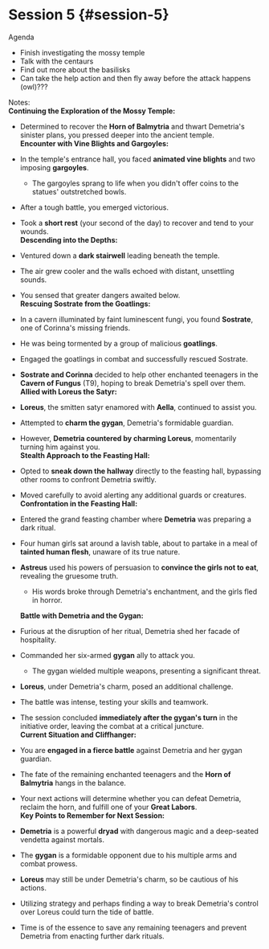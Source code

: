# Session 5 {#session-5}

Agenda

* Finish  investigating the mossy temple  
* Talk with the centaurs  
* Find out more about the basilisks  
* Can take the help action and then fly away before the attack happens (owl)???

Notes:  
**Continuing the Exploration of the Mossy Temple:**

* Determined to recover the **Horn of Balmytria** and thwart Demetria's sinister plans, you pressed deeper into the ancient temple.  
  **Encounter with Vine Blights and Gargoyles:**  
* In the temple's entrance hall, you faced **animated vine blights** and two imposing **gargoyles**.  
  * The gargoyles sprang to life when you didn't offer coins to the statues' outstretched bowls.  
* After a tough battle, you emerged victorious.  
* Took a **short rest** (your second of the day) to recover and tend to your wounds.  
  **Descending into the Depths:**  
* Ventured down a **dark stairwell** leading beneath the temple.  
* The air grew cooler and the walls echoed with distant, unsettling sounds.  
* You sensed that greater dangers awaited below.  
  **Rescuing Sostrate from the Goatlings:**  
* In a cavern illuminated by faint luminescent fungi, you found **Sostrate**, one of Corinna's missing friends.  
* He was being tormented by a group of malicious **goatlings**.  
* Engaged the goatlings in combat and successfully rescued Sostrate.  
* **Sostrate and Corinna** decided to help other enchanted teenagers in the **Cavern of Fungus** (T9), hoping to break Demetria's spell over them.  
  **Allied with Loreus the Satyr:**  
* **Loreus**, the smitten satyr enamored with **Aella**, continued to assist you.  
* Attempted to **charm the gygan**, Demetria's formidable guardian.  
* However, **Demetria countered by charming Loreus**, momentarily turning him against you.  
  **Stealth Approach to the Feasting Hall:**  
* Opted to **sneak down the hallway** directly to the feasting hall, bypassing other rooms to confront Demetria swiftly.  
* Moved carefully to avoid alerting any additional guards or creatures.  
  **Confrontation in the Feasting Hall:**  
* Entered the grand feasting chamber where **Demetria** was preparing a dark ritual.  
* Four human girls sat around a lavish table, about to partake in a meal of **tainted human flesh**, unaware of its true nature.  
* **Astreus** used his powers of persuasion to **convince the girls not to eat**, revealing the gruesome truth.  
  * His words broke through Demetria's enchantment, and the girls fled in horror.

  **Battle with Demetria and the Gygan:**

* Furious at the disruption of her ritual, Demetria shed her facade of hospitality.  
* Commanded her six-armed **gygan** ally to attack you.  
  * The gygan wielded multiple weapons, presenting a significant threat.  
* **Loreus**, under Demetria's charm, posed an additional challenge.  
* The battle was intense, testing your skills and teamwork.  
* The session concluded **immediately after the gygan's turn** in the initiative order, leaving the combat at a critical juncture.  
  **Current Situation and Cliffhanger:**  
* You are **engaged in a fierce battle** against Demetria and her gygan guardian.  
* The fate of the remaining enchanted teenagers and the **Horn of Balmytria** hangs in the balance.  
* Your next actions will determine whether you can defeat Demetria, reclaim the horn, and fulfill one of your **Great Labors**.  
  **Key Points to Remember for Next Session:**  
* **Demetria** is a powerful **dryad** with dangerous magic and a deep-seated vendetta against mortals.  
* The **gygan** is a formidable opponent due to his multiple arms and combat prowess.  
* **Loreus** may still be under Demetria's charm, so be cautious of his actions.  
* Utilizing strategy and perhaps finding a way to break Demetria's control over Loreus could turn the tide of battle.  
* Time is of the essence to save any remaining teenagers and prevent Demetria from enacting further dark rituals.
